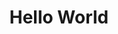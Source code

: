 ---
ee_id: '59'
site: '1'
type: '2'
long_id: 2009-036 Hello World
url: 2009-036-hello-world
year: '2009'
medium: Pen on paper
commission:
add_credit:
dims:
pitch: "<p>​Between 0-100 lines drawn to random points</p>"
ps:
live_url:
related:
title: Hello World
youtube:
imgs: "{filedir_1}hello-world-2009-036-digital-database-ih.jpg"
subheading:
year2: '2009'
download:
add_credits:
related_code: "[2200] Hp-Pen-Plotter-Hello-World (Code) - code-hp-pen-plotter-hello-world"
! '':
layout: things-i-made
---